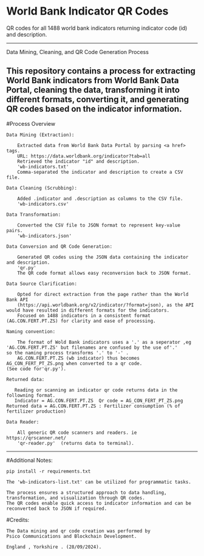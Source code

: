 

# World Bank Indicator QR Codes

QR codes for all 1488 world bank indicators returning indicator code (id) and description.

----------------------------------------------------------------------------------------------------------------------------------------

Data Mining, Cleaning, and QR Code Generation Process

This repository contains a process for extracting World Bank indicators from World Bank Data Portal, 
cleaning the data, transforming it into different formats, converting it, and generating QR codes based on the indicator information.
-----------------------------------------------------------------------------------------------------------------------------------------

#Process Overview

    Data Mining (Extraction):
	
        Extracted data from World Bank Data Portal by parsing <a href> tags.
		URL: https://data.worldbank.org/indicator?tab=all
        Retrieved the indicator "id" and description.
		'wb-indicators.txt'
        Comma-separated the indicator and description to create a CSV file.
        
    Data Cleaning (Scrubbing):
	
        Added .indicator and .description as columns to the CSV file.
		'wb-indicators.csv'

    Data Transformation:
	
        Converted the CSV file to JSON format to represent key-value pairs.
		'wb-indicators.json'

    Data Conversion and QR Code Generation:
	
        Generated QR codes using the JSON data containing the indicator and description.
		'qr.py'
        The QR code format allows easy reconversion back to JSON format.

    Data Source Clarification:
	
        Opted for direct extraction from the page rather than the World Bank API 
		(https://api.worldbank.org/v2/indicator/?format=json), as the API would have resulted in different formats for the indicators.
        Focused on 1488 indicators in a consistent format (AG.CON.FERT.PT.ZS) for clarity and ease of processing.

    Naming convention:

        The format of Wold Bank indicators uses a '.' as a seperator ,eg 'AG.CON.FERT.PT.ZS' but filenames are confused by the use of'.' 
	so the naming process transforms '.' to '-' . 
        AG.CON.FERT.PT.ZS (wb indicator) thus becomes AG_CON_FERT_PT_ZS.png when converted to a qr code.
	(See code for'qr.py').

    Returned data:

       Reading or scanning an indicator qr code returns data in the followning format.
       Indicator = AG.CON.FERT.PT.ZS  Qr code = AG_CON_FERT_PT_ZS.png  Returned data = AG.CON.FERT.PT.ZS : Fertilizer consumption (% of fertilizer production)
		
    Data Reader:

        All generic QR code scanners and readers. ie https://qrscanner.net/
        'qr-reader.py'	(returns data to terminal).	
---------------------------------------------------------------------------------------------------------------------------------------------------------	



#Additional Notes:

    
    pip install -r requirements.txt
	
    The 'wb-indicators-list.txt' can be utilized for programmatic tasks.

    The process ensures a structured approach to data handling, transformation, and visualization through QR codes.
    The QR codes enable quick access to indicator information and can be reconverted back to JSON if required.
	
#Credits:
     
	The Data mining and qr code creation was performed by 
    Psico Communications and Blockchain Development.

    England , Yorkshire . (28/09/2024).	

